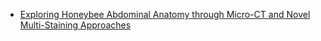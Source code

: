 - [Exploring Honeybee Abdominal Anatomy through Micro-CT
and Novel Multi-Staining Approaches](https://www.mdpi.com/2075-4450/13/6/556/pdf)

